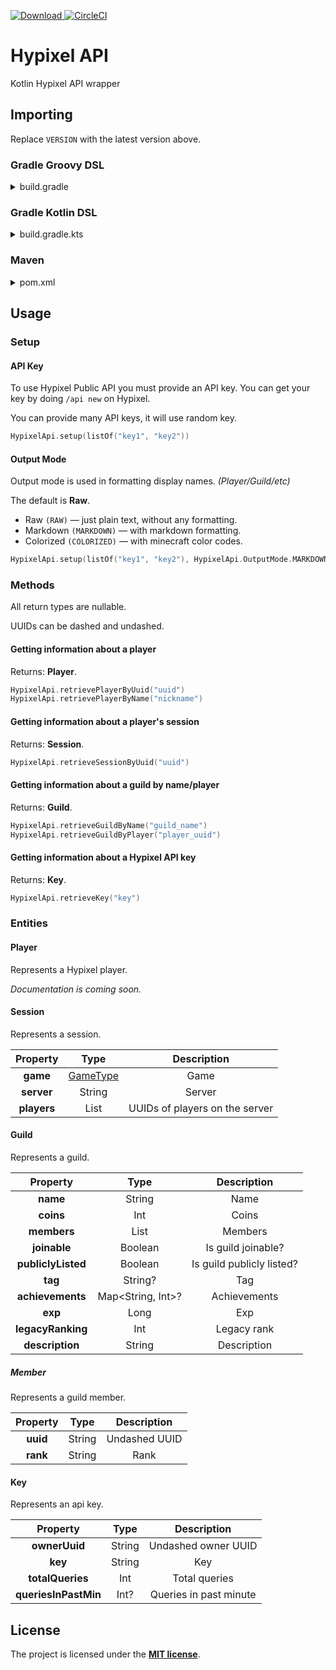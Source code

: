 [ ![Download](https://api.bintray.com/packages/mdashlw/maven/hypixel-api/images/download.svg) ](https://bintray.com/mdashlw/maven/hypixel-api/_latestVersion)
[![CircleCI](https://circleci.com/gh/mdashlw/hypixel-api.svg?style=svg)](https://circleci.com/gh/mdashlw/hypixel-api)

# Hypixel API

Kotlin Hypixel API wrapper

## Importing

Replace `VERSION` with the latest version above.

### Gradle Groovy DSL

<details><summary>build.gradle</summary>
<p>

```gradle
repositories {
    jcenter()
}

dependencies {
    implementation 'ru.mdashlw.hypixel:hypixel-api:VERSION'
}
```

</p>
</details>

### Gradle Kotlin DSL

<details><summary>build.gradle.kts</summary>
<p>

```kotlin
repositories {
    jcenter()
}

dependencies {
    implementation("ru.mdashlw.hypixel:hypixel-api:VERSION")
}
```

</p>
</details>

### Maven

<details><summary>pom.xml</summary>
<p>

```xml
<depedencies>
    <dependency>
        <groupId>ru.mdashlw.hypixel</groupId>
        <artifactId>hypixel-api</artifactId>
        <version>VERSION</version>
  </dependency>
</depedencies>

<repositories>
    <repository>
      <id>jcenter</id>
      <name>JCenter</name>
      <url>https://jcenter.bintray.com/</url>
    </repository>
</repositories>
```

</p>
</details>

## Usage

### Setup

#### API Key

To use Hypixel Public API you must provide an API key.
You can get your key by doing `/api new` on Hypixel.

You can provide many API keys, it will use random key.

```kotlin
HypixelApi.setup(listOf("key1", "key2"))
```

#### Output Mode

Output mode is used in formatting display names. *(Player/Guild/etc)*

The default is **Raw**.

* Raw `(RAW)` — just plain text, without any formatting.
* Markdown `(MARKDOWN)` — with markdown formatting.
* Colorized `(COLORIZED)` — with minecraft color codes.

```kotlin
HypixelApi.setup(listOf("key1", "key2"), HypixelApi.OutputMode.MARKDOWN)
```

### Methods

All return types are nullable.

UUIDs can be dashed and undashed.

#### Getting information about a player

Returns: **Player**.

```kotlin
HypixelApi.retrievePlayerByUuid("uuid")
HypixelApi.retrievePlayerByName("nickname")
```

#### Getting information about a player's session

Returns: **Session**.

```kotlin
HypixelApi.retrieveSessionByUuid("uuid")
```

#### Getting information about a guild by name/player

Returns: **Guild**.

```kotlin
HypixelApi.retrieveGuildByName("guild_name")
HypixelApi.retrieveGuildByPlayer("player_uuid")
```

#### Getting information about a Hypixel API key

Returns: **Key**.

```kotlin
HypixelApi.retrieveKey("key")
```

### Entities

#### Player

Represents a Hypixel player.

*Documentation is coming soon.*

#### Session

Represents a session.

|   Property  |                                                           Type                                                          |           Description          |
|:-----------:|:-----------------------------------------------------------------------------------------------------------------------:|:------------------------------:|
|   **game**  | [GameType](https://github.com/mdashlw/hypixel-api/blob/master/src/main/kotlin/ru/mdashlw/hypixel/api/enums/GameType.kt) |              Game              |
|  **server** |                                                          String                                                         |             Server             |
| **players** |                                                       List<String>                                                      | UUIDs of players on the server |

#### Guild

Represents a guild.

|      Property      |        Type       |        Description        |
|:------------------:|:-----------------:|:-------------------------:|
|      **name**      |       String      |            Name           |
|      **coins**     |        Int        |           Coins           |
|     **members**    |    List<Member>   |          Members          |
|    **joinable**    |      Boolean      |     Is guild joinable?    |
| **publiclyListed** |      Boolean      | Is guild publicly listed? |
|       **tag**      |      String?      |            Tag            |
|  **achievements**  | Map<String, Int>? |        Achievements       |
|       **exp**      |        Long       |            Exp            |
|  **legacyRanking** |        Int        |        Legacy rank        |
|   **description**  |       String      |        Description        |

##### Member

Represents a guild member.

| Property |  Type  |  Description  |
|:--------:|:------:|:-------------:|
| **uuid** | String | Undashed UUID |
| **rank** | String |      Rank     |

#### Key

Represents an api key.

|       Property       |  Type  |       Description      |
|:--------------------:|:------:|:----------------------:|
|     **ownerUuid**    | String |   Undashed owner UUID  |
|        **key**       | String |           Key          |
|   **totalQueries**   |   Int  |      Total queries     |
| **queriesInPastMin** |  Int?  | Queries in past minute |

## License

The project is licensed under the **[MIT license](https://choosealicense.com/licenses/mit/)**.
